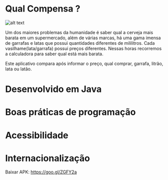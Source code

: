 # Qual Compensa ?

![alt text](https://lucasfogacadev.000webhostapp.com/wp-content/uploads/2018/04/bebida.png)

Um dos maiores problemas da humanidade é saber qual a cerveja mais barata em um supermercado, além de várias marcas, há uma gama imensa de garrafas e latas que possui quantidades diferentes de mililitros. Cada vasilhame(lata/garrafa) possui preços diferentes. Nessas horas recorremos a calculadora para saber qual está mais barata.

Este aplicativo compara após informar o preço, qual comprar, garrafa, litrão, lata ou latão.

# Desenvolvido em Java
# Boas práticas de programação
# Acessibilidade
# Internacionalização

Baixar APK: https://goo.gl/ZGFY2a
